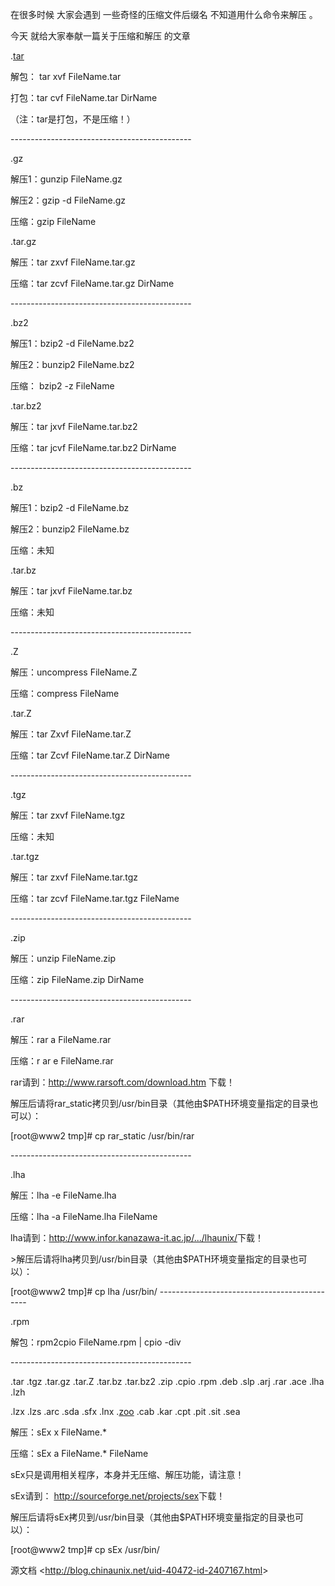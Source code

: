 在很多时候 大家会遇到 一些奇怪的压缩文件后缀名 不知道用什么命令来解压 。

今天 就给大家奉献一篇关于压缩和解压 的文章

.[tar](http://whatis.ctocio.com.cn/searchwhatis/85/6092585.shtml)

解包： tar xvf FileName.tar

打包：tar cvf FileName.tar DirName

（注：tar是打包，不是压缩！）

\---------------------------------------------

.gz

解压1：gunzip FileName.gz

解压2：gzip -d FileName.gz

压缩：gzip FileName

.tar.gz

解压：tar zxvf FileName.tar.gz

压缩：tar zcvf FileName.tar.gz DirName

\---------------------------------------------

.bz2

解压1：bzip2 -d FileName.bz2

解压2：bunzip2 FileName.bz2

压缩： bzip2 -z FileName

.tar.bz2

解压：tar jxvf FileName.tar.bz2

压缩：tar jcvf FileName.tar.bz2 DirName

\---------------------------------------------

.bz

解压1：bzip2 -d FileName.bz

解压2：bunzip2 FileName.bz

压缩：未知

.tar.bz

解压：tar jxvf FileName.tar.bz

压缩：未知

\---------------------------------------------

.Z

解压：uncompress FileName.Z

压缩：compress FileName

.tar.Z

解压：tar Zxvf FileName.tar.Z

压缩：tar Zcvf FileName.tar.Z DirName

\---------------------------------------------

.tgz

解压：tar zxvf FileName.tgz

压缩：未知

.tar.tgz

解压：tar zxvf FileName.tar.tgz

压缩：tar zcvf FileName.tar.tgz FileName

\---------------------------------------------

.zip

解压：unzip FileName.zip

压缩：zip FileName.zip DirName

\---------------------------------------------

.rar

解压：rar a FileName.rar

压缩：r ar e FileName.rar

 

 

rar请到：<http://www.rarsoft.com/download.htm> 下载！

解压后请将rar_static拷贝到/usr/bin目录（其他由$PATH环境变量指定的目录也可以）：

[root@www2 tmp]# cp rar_static /usr/bin/rar

\---------------------------------------------

.lha

解压：lha -e FileName.lha

压缩：lha -a FileName.lha FileName

 

lha请到：<http://www.infor.kanazawa-it.ac.jp/.../lhaunix/>下载！

\>解压后请将lha拷贝到/usr/bin目录（其他由$PATH环境变量指定的目录也可以）：

[root@www2 tmp]# cp lha /usr/bin/ ---------------------------------------------

.rpm

解包：rpm2cpio FileName.rpm | cpio -div

\---------------------------------------------

.tar .tgz .tar.gz .tar.Z .tar.bz .tar.bz2 .zip .cpio .rpm .deb .slp .arj .rar .ace .lha .lzh 

.lzx .lzs .arc .sda .sfx .lnx .[zoo](http://whatis.ctocio.com.cn/searchwhatis/253/5949253.shtml) .cab .kar .cpt .pit .sit .sea

解压：sEx x FileName.*

压缩：sEx a FileName.* FileName

 

sEx只是调用相关程序，本身并无压缩、解压功能，请注意！

sEx请到： <http://sourceforge.net/projects/sex>下载！

解压后请将sEx拷贝到/usr/bin目录（其他由$PATH环境变量指定的目录也可以）：

[root@www2 tmp]# cp sEx /usr/bin/

 

源文档 <<http://blog.chinaunix.net/uid-40472-id-2407167.html>> 

 